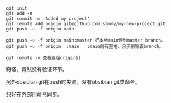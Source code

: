 ```
git init
git add -A
git commit -m 'Added my project'
git remote add origin git@github.com:sammy/my-new-project.git
git push -u -f origin main

git push -u -f origin main:master 把本地main传到master branch。
git push -u -f origin  :main   :main前有空格，用于删除该branch。

git remote -v 查看远程origin们
```
奇怪，竟然没有验证环节。

另外obsidian git在push时失败，没有obsibian git类命令。

只好在外部用命令同步。

